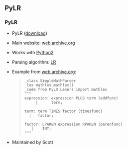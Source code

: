 ## PyLR ##

### PyLR ###

 *  PyLR ([download][])
 *  Main website: [web.archive.org][]
 *  Works with [Python2][]
 *  Parsing algorithm: [LR][]
 *  Example from [web.archive.org][web.archive.org 1]:
    
    > ``````````
    > _class SimpleMathParser
    > _lex mathlex.mathlex()
    > _code from PyLR.Lexers import mathlex
    > """
    > expression: expression PLUS term (addfunc)
    >      |      term;
    > 
    > term: term TIMES factor (timesfunc)
    >   |   factor;
    > 
    > factor: LPAREN expression RPAREN (parenfunc)
    >    |    INT;
    > """
    > ``````````
 *  Maintained by Scott


[download]: http://web.archive.org/web/19991009130507/http://starship.skyport.net/crew/scott/PyLR.tgz
[web.archive.org]: http://web.archive.org/web/19991009130507/http://starship.skyport.net/crew/scott/PyLR.html
[Python2]: https://docs.python.org/2/
[LR]: https://en.wikipedia.org/wiki/LR_parser
[web.archive.org 1]: http://web.archive.org/web/19991012163829/http://starship.skyport.net/crew/scott/manual.html